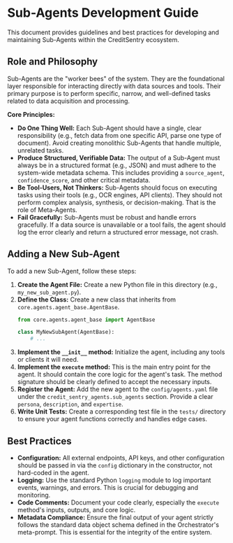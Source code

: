 # Sub-Agents Development Guide

This document provides guidelines and best practices for developing and maintaining Sub-Agents within the CreditSentry ecosystem.

## Role and Philosophy

Sub-Agents are the "worker bees" of the system. They are the foundational layer responsible for interacting directly with data sources and tools. Their primary purpose is to perform specific, narrow, and well-defined tasks related to data acquisition and processing.

**Core Principles:**

*   **Do One Thing Well:** Each Sub-Agent should have a single, clear responsibility (e.g., fetch data from one specific API, parse one type of document). Avoid creating monolithic Sub-Agents that handle multiple, unrelated tasks.
*   **Produce Structured, Verifiable Data:** The output of a Sub-Agent must always be in a structured format (e.g., JSON) and must adhere to the system-wide metadata schema. This includes providing a `source_agent`, `confidence_score`, and other critical metadata.
*   **Be Tool-Users, Not Thinkers:** Sub-Agents should focus on executing tasks using their tools (e.g., OCR engines, API clients). They should not perform complex analysis, synthesis, or decision-making. That is the role of Meta-Agents.
*   **Fail Gracefully:** Sub-Agents must be robust and handle errors gracefully. If a data source is unavailable or a tool fails, the agent should log the error clearly and return a structured error message, not crash.

## Adding a New Sub-Agent

To add a new Sub-Agent, follow these steps:

1.  **Create the Agent File:** Create a new Python file in this directory (e.g., `my_new_sub_agent.py`).
2.  **Define the Class:** Create a new class that inherits from `core.agents.agent_base.AgentBase`.
    ```python
    from core.agents.agent_base import AgentBase

    class MyNewSubAgent(AgentBase):
        # ...
    ```
3.  **Implement the `__init__` method:** Initialize the agent, including any tools or clients it will need.
4.  **Implement the `execute` method:** This is the main entry point for the agent. It should contain the core logic for the agent's task. The method signature should be clearly defined to accept the necessary inputs.
5.  **Register the Agent:** Add the new agent to the `config/agents.yaml` file under the `credit_sentry_agents.sub_agents` section. Provide a clear `persona`, `description`, and `expertise`.
6.  **Write Unit Tests:** Create a corresponding test file in the `tests/` directory to ensure your agent functions correctly and handles edge cases.

## Best Practices

*   **Configuration:** All external endpoints, API keys, and other configuration should be passed in via the `config` dictionary in the constructor, not hard-coded in the agent.
*   **Logging:** Use the standard Python `logging` module to log important events, warnings, and errors. This is crucial for debugging and monitoring.
*   **Code Comments:** Document your code clearly, especially the `execute` method's inputs, outputs, and core logic.
*   **Metadata Compliance:** Ensure the final output of your agent strictly follows the standard data object schema defined in the Orchestrator's meta-prompt. This is essential for the integrity of the entire system.
